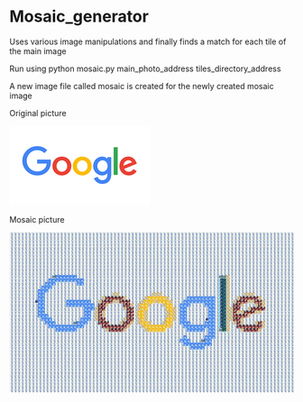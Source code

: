 # Mosaic_generator
Uses various image manipulations and finally finds a match for each tile of the main image

Run using python mosaic.py main_photo_address tiles_directory_address

A new image file called mosaic is created for the newly created mosaic image

Original picture 

![alt text](https://github.com/anaghahc/mosaic_generator/blob/main/Images/sample_resized.jpg?raw=true)


Mosaic picture

![alt text](https://github.com/anaghahc/mosaic_generator/blob/main/Images/mosaic_resized.jpg?raw=true)


